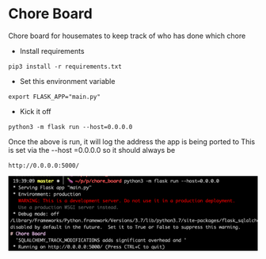 # Chore Board
Chore board for housemates to keep track of who has done which chore

* Install requirements
```
pip3 install -r requirements.txt
```

* Set this environment variable
```
export FLASK_APP="main.py"
```

* Kick it off
```
python3 -m flask run --host=0.0.0.0
```

Once the above is run, it will log the address the app is being ported to
This is set via the --host =0.0.0.0 so it should always be 
```
http://0.0.0.0:5000/
```

![Image](https://github.com/Joelllllll/chore_board/blob/master/static/images/run_flask.png)
 
